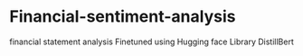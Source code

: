# Financial-sentiment-analysis
financial statement analysis Finetuned using Hugging face Library DistillBert
